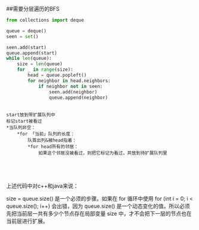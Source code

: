 ##需要分层遍历的BFS
```py
from collections import deque

queue = deque()
seen = set()

seen.add(start)
queue.append(start)
while len(queue):
    size = len(queue)
    for _ in range(size):
        head = queue.popleft()
        for neighbor in head.neighbors:
            if neighbor not in seen:
                seen.add(neighbor)
                queue.append(neighbor)
                
```
```
start放到带扩展队列中
标记start被看过
*当队列非空：
    *for 「当前」队列的长度：
        队首出列&被head指着：
        *for head所有的邻居：
            如果这个邻居没被看过，则把它标记为看过，并放到待扩展队列里
                    

    
    
```

上述代码中对c++和java来说：

size = queue.size() 是一个必须的步骤。如果在 for 循环中使用 for (int i = 0; i < queue.size(); i++) 会出错，因为 queue.size() 是一个动态变化的值。所以必须先把当前层一共有多少个节点存在局部变量 size 中，才不会把下一层的节点也在当前层进行扩展。